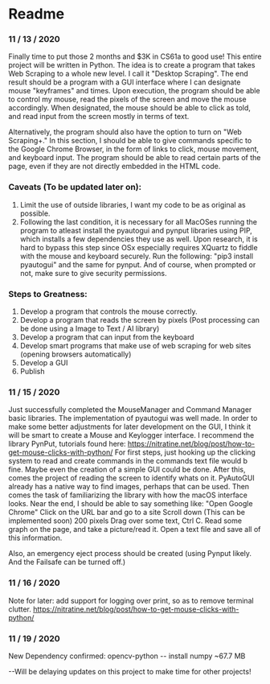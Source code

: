 # Readme

### 11 / 13 / 2020
Finally time to put those 2 months and $3K in CS61a to good use! This entire project will be written in Python. The idea is to create a program that takes Web Scraping to a whole new level.
I call it "Desktop Scraping". The end result should be a program with a GUI interface where I can designate mouse "keyframes" and times. Upon execution, the program should be able to  control my mouse, read the pixels of the screen and move the mouse accordingly.
When designated, the mouse should be able to click as told, and read input
from the screen mostly in terms of text.

Alternatively, the program should also have the option to turn on "Web Scraping+." In this section, I should be able to give commands specific to the Google Chrome Browser, in the form of links to click, mouse movement, and keyboard input.  The program should be able to read certain parts of the page, even if they are not directly embedded in the HTML code.

### Caveats (To be updated later on):
  1. Limit the use of outside libraries, I want my code to be as original as possible.
  2. Following the last condition, it is necessary for all MacOSes running the program to atleast install the pyautogui and pynput libraries using PIP, which installs a few dependencies they use as well. Upon research, it is hard to bypass this step since OSx especially requires XQuartz to fiddle with the mouse and keyboard securely. Run the following:
  "pip3 install pyautogui" and the same for pynput. And of course, when prompted or not, make sure to give security permissions.


### Steps to Greatness:
  1. Develop a program that controls the mouse correctly.
  2. Develop a program that reads the screen by pixels (Post processing can be done using a Image to Text / AI library)
  3. Develop a program that can input from the keyboard
  4. Develop smart programs that make use of web scraping for web sites (opening browsers automatically)
  5. Develop a GUI
  6. Publish


### 11 / 15 / 2020
Just successfully completed the MouseManager and Command Manager basic libraries.
The implementation of pyautogui was well made. In order to make some better adjustments
for later development on the GUI, I think it will be smart to create a Mouse and Keylogger
interface. I recommend the library PynPut, tutorials found here: 
https://nitratine.net/blog/post/how-to-get-mouse-clicks-with-python/
For first steps, just hooking up the clicking system to read
and create commands in the commands text file would b fine.
Maybe even the creation of a simple GUI could be done.
After this, comes the project of reading the screen to identify
whats on it. PyAutoGUI already has a native way to find images,
perhaps that can be used. Then comes the task of familiarizing
the library with how the macOS interface looks. Near the end,
I should be able to say something like:
"Open Google Chrome"
Click on the URL bar and go to a site
Scroll down (This can be implemented soon) 200 pixels
Drag over some text, Ctrl C.
Read some graph on the page, and take a picture/read it.
Open a text file and save all of this information.

Also, an emergency eject process should be created (using
Pynput likely. And the Failsafe can be turned off.)

### 11 / 16 / 2020
Note for later: add support for logging over print, so as to 
remove terminal clutter.
https://nitratine.net/blog/post/how-to-get-mouse-clicks-with-python/

### 11 / 19 / 2020
New Dependency confirmed: opencv-python -- install numpy
~67.7 MB



--Will be delaying updates on this project to make time for other projects!